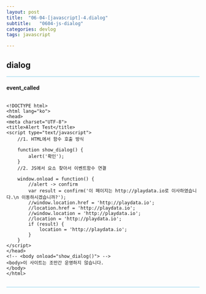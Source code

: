 ```yaml
---
layout: post
title:  "06-04-[javascript]-4.dialog"
subtitle:   "0604-js-dialog"
categories: devlog
tags: javascript

---
```


## dialog

<hr style="height: 1px; background: skyblue; "/>

#### event_called

~~~

<!DOCTYPE html>
<html lang="ko">
<head>
<meta charset="UTF-8">
<title>Alert Test</title>
<script type="text/javascript">
	//1. HTML에서 함수 호출 방식

	function show_dialog() {
		alert('확인');
	}
	//2. JS에서 요소 찾아서 이벤트함수 연결

	window.onload = function() {
		//alert -> confirm
		var result = confirm('이 페이지는 http://playdata.io로 이사하였습니다.\n 이동하시겠습니까?');
		//window.location.href = 'http://playdata.io';
		//location.href = 'http://playdata.io';
		//window.location = 'http://playdata.io';
		//location = 'http://playdata.io';
		if (result) {
			location = 'http://playdata.io';
		}
	}
</script>
</head>
<!-- <body onload="show_dialog()"> -->
<body>이 사이트는 조만간 운영하지 않습니다.
</body>
</html>


~~~

<hr style="height: 1px; background: skyblue"/>

